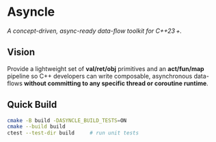 # Asyncle

*A concept-driven, async-ready data-flow toolkit for C++23 +.*

## Vision
Provide a lightweight set of **val/ret/obj** primitives and an **act/fun/map** pipeline
so C++ developers can write composable, asynchronous data-flows **without committing
to any specific thread or coroutine runtime**.

## Quick Build

```bash
cmake -B build -DASYNCLE_BUILD_TESTS=ON
cmake --build build
ctest --test-dir build     # run unit tests
